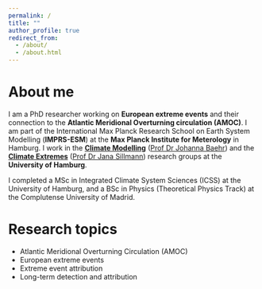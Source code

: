 ```yaml
---
permalink: /
title: ""
author_profile: true
redirect_from: 
  - /about/
  - /about.html
---
```


# About me
I am a PhD researcher working on **European extreme events** and their connection to the **Atlantic Meridional Overturning circulation (AMOC)**. I am part of the International Max Planck Research School on Earth System Modelling (**IMPRS-ESM**) at the **Max Planck Institute for Meterology** in Hamburg. I work in the **[Climate Modelling](https://www.ifm.uni-hamburg.de/en/workareas/climatemodelling.html)** ([Prof Dr Johanna Baehr](https://www.ifm.uni-hamburg.de/en/institute/staff/baehr.html)) and the **[Climate Extremes](https://www.fnk.uni-hamburg.de/2-research/research-group-climate-extremes.html)** ([Prof Dr Jana Sillmann](https://www.fnk.uni-hamburg.de/2-research/research-group-climate-extremes/team/sillmann-jana.html)) research groups at the **University of Hamburg**.

I completed a MSc in Integrated Climate System Sciences (ICSS) at the University of Hamburg, and a BSc in Physics (Theoretical Physics Track) at the Complutense University of Madrid.

# Research topics
- Atlantic Meridional Overturning Circulation (AMOC)
- European extreme events
- Extreme event attribution
- Long-term detection and attribution


